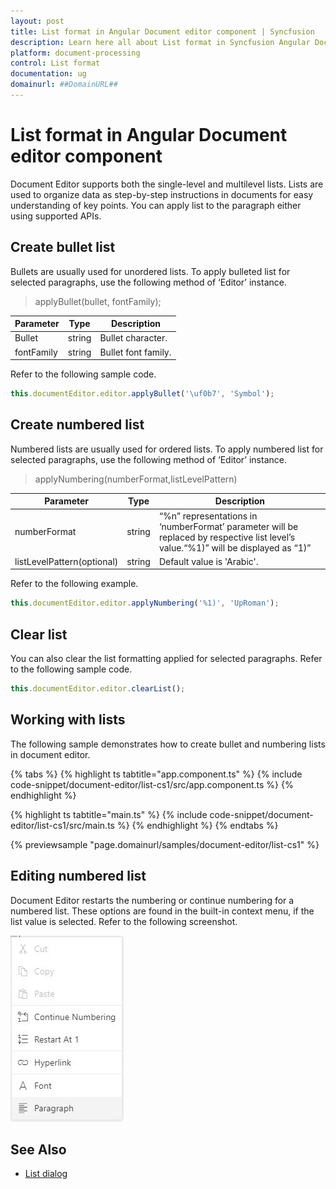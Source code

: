 ```yaml
---
layout: post
title: List format in Angular Document editor component | Syncfusion
description: Learn here all about List format in Syncfusion Angular Document editor component of Syncfusion Essential JS 2 and more.
platform: document-processing
control: List format 
documentation: ug
domainurl: ##DomainURL##
---
```


# List format in Angular Document editor component

Document Editor supports both the single-level and multilevel lists. Lists are used to organize data as step-by-step instructions in documents for easy understanding of key points. You can apply list to the paragraph either using supported APIs.

## Create bullet list

Bullets are usually used for unordered lists. To apply bulleted list for selected paragraphs, use the following method of ‘Editor’ instance.

> applyBullet(bullet, fontFamily);

|Parameter|Type|Description|
|---------|----|-----------|
|Bullet|string|Bullet character.|
|fontFamily|string|Bullet font family.|

Refer to the following sample code.

```typescript
this.documentEditor.editor.applyBullet('\uf0b7', 'Symbol');
```

## Create numbered list

Numbered lists are usually used for ordered lists. To apply numbered list for selected paragraphs, use the following method of ‘Editor’ instance.

> applyNumbering(numberFormat,listLevelPattern)

|Parameter|Type|Description|
|---------|----|-----------|
|numberFormat|string|“%n” representations in ‘numberFormat’ parameter will be replaced by respective list level’s value.“%1)” will be displayed as “1)”|
|listLevelPattern(optional)|string|Default value is 'Arabic'.|

Refer to the following example.

```typescript
this.documentEditor.editor.applyNumbering('%1)', 'UpRoman');
```

## Clear list

You can also clear the list formatting applied for selected paragraphs. Refer to the following sample code.

```typescript
this.documentEditor.editor.clearList();
```

## Working with lists

The following sample demonstrates how to create bullet and numbering lists in document editor.

{% tabs %}
{% highlight ts tabtitle="app.component.ts" %}
{% include code-snippet/document-editor/list-cs1/src/app.component.ts %}
{% endhighlight %}

{% highlight ts tabtitle="main.ts" %}
{% include code-snippet/document-editor/list-cs1/src/main.ts %}
{% endhighlight %}
{% endtabs %}
  
{% previewsample "page.domainurl/samples/document-editor/list-cs1" %}

## Editing numbered list

Document Editor restarts the numbering or continue numbering for a numbered list. These options are found in the built-in context menu, if the list value is selected. Refer to the following screenshot.

![Image](images/list.png)

## See Also

* [List dialog](../document-editor/dialog#list-dialog)
